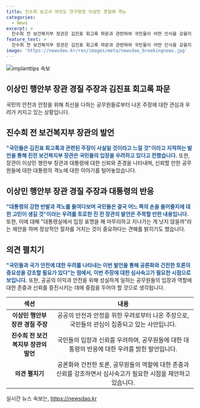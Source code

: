 ```yaml
---
title: 진수희 보고서 여의도 연구원장 이상민 경질에 격노
categories:
  - News
excerpt: >
  진수희 전 보건복지부 장관은 김진표 회고록 파문과 관련하여 국민들이 어떤 인식을 갖을지 걱정된다고 했으며, 이상민 행안부 장관을 지지하는 국민들이 김진표 의장의 주장을 사실로 받아들일 것이라는 우려를 표현했다. 또한, 이상민 장관이 경질된 사건과 대통령의 격노를 예로 들며 국민들이 어느 쪽을 지지할지 주목해야 한다는 의견을 제시했다. 또한, 대통령실이 입장을 표명하는 것이 상황을 종결시키는 데 도움이 될 것이라 주문하며 이야기를 마무리했다.
feature_text: >
  진수희 전 보건복지부 장관은 김진표 회고록 파문과 관련하여 국민들이 어떤 인식을 갖을지 걱정된다고 했으며, 이상민 행안부 장관을 지지하는 국민들이 김진표 의장의 주장을 사실로 받아들일 것이라는 우려를 표현했다. 또한, 이상민 장관이 경질된 사건과 대통령의 격노를 예로 들며 국민들이 어느 쪽을 지지할지 주목해야 한다는 의견을 제시했다. 또한, 대통령실이 입장을 표명하는 것이 상황을 종결시키는 데 도움이 될 것이라 주문하며 이야기를 마무리했다.
image: 'https://newsdao.kr/res/images/meta/newsdao_breakingnews.jpg'
---
```


<p><img src="https://newsdao.kr/res/images/meta/newsdao_breakingnews.jpg" alt="implanttips 속보" /></p>

<h2 data-ke-size="size26">이상민 행안부 장관 경질 주장과 김진표 회고록 파문</h2>

<p>국민의 안전과 안정을 위해 최선을 다하는 공무원들로부터 나온 주장에 대한 관심과 우려가 커지고 있는 상황입니다.</p>

<p data-ke-size="size16"></p>

<h2 data-ke-size="size24">진수희 전 보건복지부 장관의 발언</h2>

<p><b><span style="color: #1a5490;">"국민들은 김진표 회고록과 관련된 주장이 사실일 것이라고 느낄 것"이라고 지적하는 발언을 통해 진전 보건복지부 장관은 국민들의 입장을 우려하고 있다고 전했습니다.</span></b> 또한, 장관이 이상민 행안부 장관과 대통령에 대한 신뢰와 존경을 나타내며, 신뢰할 만한 공무원들에 대한 대통령의 격노에 대한 이야기를 털어놓았습니다.</p>

<p data-ke-size="size16"></p>

<h2 data-ke-size="size24">이상민 행안부 장관 경질 주장과 대통령의 반응</h2>

<p><b><span style="color: #1a5490;">"대통령의 강한 반발과 격노를 들여다보며 국민들은 결국 어느 쪽의 손을 들어줄지에 대한 고민이 생길 것"이라는 우려를 토로한 진 전 장관의 발언은 주목할 만한 내용입니다.</span></b> 또한, 이에 대해 "대통령실에서 입장 표명을 해 마무리하고 지나가는 게 낫지 않을까"라는 제안을 하며 정상적인 절차를 거치는 것이 중요하다는 견해를 밝히기도 했습니다.</p>

<p data-ke-size="size16"></p>

<h2 data-ke-size="size24">의견 펼치기</h2>

<p><b><span style="color: #1a5490;">"국민들과 국가 안전에 대한 우려를 나타내는 이번 발언을 통해 공론화와 건전한 토론의 중요성을 강조할 필요가 있다"는 점에서, 이번 주장에 대한 심사숙고가 필요한 시점으로 보입니다.</span></b> 또한, 공공의 이익과 안전을 위해 성실하게 일하는 공무원들의 입장과 역할에 대한 존중과 신뢰를 증진시키는 데에 중점을 두어야 할 것으로 생각됩니다.</p>

<p data-ke-size="size16"></p>

<table>
    <thead>
        <tr>
            <th scope="col">섹션</th>
            <th scope="col">내용</th>
        </tr>
    </thead>
    <tbody>
        <tr>
            <td style="text-align: center; height: 17px;"><b>이상민 행안부 장관 경질 주장</b></td>
            <td style="text-align: center; height: 17px;">공공의 안전과 안정을 위한 우려로부터 나온 주장으로, 국민들의 관심이 집중되고 있는 사안입니다.</td>
        </tr>
        <tr>
            <td style="text-align: center; height: 17px;"><b>진수희 전 보건복지부 장관의 발언</b></td>
            <td style="text-align: center; height: 17px;">국민들의 입장과 신뢰를 우려하며, 공무원들에 대한 대통령의 반응에 대한 우려를 밝힌 발언입니다.</td>
        </tr>
        <tr>
            <td style="text-align: center; height: 17px;"><b>의견 펼치기</b></td>
            <td style="text-align: center; height: 17px;">공론화와 건전한 토론, 공무원들의 역할에 대한 존중과 신뢰를 강조하면서 심사숙고가 필요한 시점을 제안하고 있습니다.</td>
        </tr>
    </tbody>
</table>
실시간 뉴스 속보는, <a href="https://newsdao.kr" rel="dofollow">https://newsdao.kr</a>


